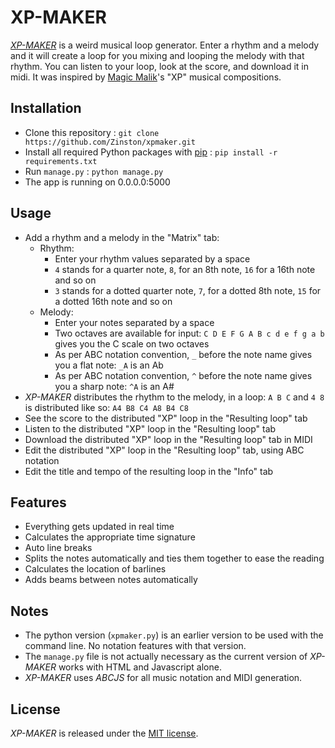# XP-MAKER
[_XP-MAKER_](http://www.antoineguenet.com/webdev/xpmaker/) is a weird musical loop generator. Enter a rhythm and a melody and it will create a loop for you mixing and looping the melody with that rhythm. You can listen to your loop, look at the score, and download it in midi. It was inspired by [Magic Malik](http://www.magicmalik.com/repertoire_site/)'s "XP" musical compositions.

## Installation
* Clone this repository : `git clone https://github.com/Zinston/xpmaker.git`
* Install all required Python packages with [pip](https://pypi.python.org/pypi/pip) : `pip install -r requirements.txt`
* Run `manage.py` : `python manage.py`
* The app is running on 0.0.0.0:5000

## Usage
* Add a rhythm and a melody in the "Matrix" tab:
	* Rhythm:
		* Enter your rhythm values separated by a space
		* `4` stands for a quarter note, `8`, for an 8th note, `16` for a 16th note and so on
		* `3` stands for a dotted quarter note, `7`, for a dotted 8th note, `15` for a dotted 16th note and so on
	* Melody:
		* Enter your notes separated by a space
		* Two octaves are available for input: `C D E F G A B c d e f g a b` gives you the C scale on two octaves
		* As per ABC notation convention, `_` before the note name gives you a flat note: `_A` is an Ab
		* As per ABC notation convention, `^` before the note name gives you a sharp note: `^A` is an A#
* _XP-MAKER_ distributes the rhythm to the melody, in a loop: `A B C` and `4 8` is distributed like so: `A4 B8 C4 A8 B4 C8`
* See the score to the distributed "XP" loop in the "Resulting loop" tab
* Listen to the distributed "XP" loop in the "Resulting loop" tab
* Download the distributed "XP" loop in the "Resulting loop" tab in MIDI
* Edit the distributed "XP" loop in the "Resulting loop" tab, using ABC notation
* Edit the title and tempo of the resulting loop in the "Info" tab

## Features
* Everything gets updated in real time
* Calculates the appropriate time signature
* Auto line breaks
* Splits the notes automatically and ties them together to ease the reading
* Calculates the location of barlines
* Adds beams between notes automatically

## Notes
* The python version (`xpmaker.py`) is an earlier version to be used with the command line. No notation features with that version.
* The `manage.py` file is not actually necessary as the current version of _XP-MAKER_ works with HTML and Javascript alone.
* _XP-MAKER_ uses _ABCJS_ for all music notation and MIDI generation.

## License
_XP-MAKER_ is released under the [MIT license](xpmaker/LICENSE.txt).